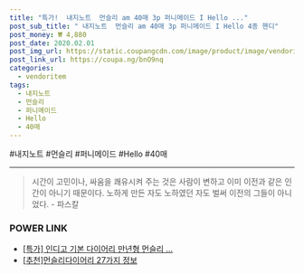 ```yaml
--- 
title: "특가!  내지노트  먼슬리 am 40매 3p 퍼니메이드 I Hello ..." 
post_sub_title: " 내지노트  먼슬리 am 40매 3p 퍼니메이드 I Hello 4종 핸디" 
post_money: ₩ 4,880 
post_date: 2020.02.01 
post_img_url: https://static.coupangcdn.com/image/product/image/vendoritem/2018/12/21/4040373655/c568b854-1777-4819-b15b-ed46956bd033.jpg 
post_link_url: https://coupa.ng/bnO9nq 
categories: 
  - vendoritem 
tags: 
  - 내지노트 
  - 먼슬리 
  - 퍼니메이드 
  - Hello 
  - 40매 
--- 
```

  #내지노트 #먼슬리 #퍼니메이드 #Hello #40매 
<hr> 

> 시간이 고민이나, 싸움을 쾌유시켜 주는 것은 사람이 변하고 이미 이전과 같은 인간이 아니기 때문이다. 노하게 만든 자도 노하였던 자도 벌써 이전의 그들이 아니었다. - 파스칼 


### POWER LINK

* <a href="https://blog.naver.com/an0733/221792476758" target="_blank">[특가] 인디고 기본 다이어리 만년형 먼슬리 ...</a>
* <a href="https://blog.naver.com/fasyy4321/221792016208" target="_blank">[추천]먼슬리다이어리 27가지 정보</a>
